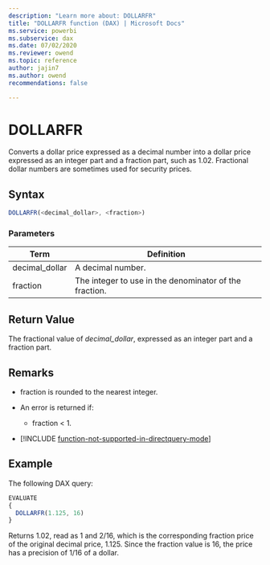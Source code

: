 ```yaml
---
description: "Learn more about: DOLLARFR"
title: "DOLLARFR function (DAX) | Microsoft Docs"
ms.service: powerbi 
ms.subservice: dax
ms.date: 07/02/2020
ms.reviewer: owend
ms.topic: reference
author: jajin7
ms.author: owend 
recommendations: false

---
```


# DOLLARFR

Converts a dollar price expressed as a decimal number into a dollar price expressed as an integer part and a fraction part, such as 1.02. Fractional dollar numbers are sometimes used for security prices.

## Syntax

```js
DOLLARFR(<decimal_dollar>, <fraction>)
```

### Parameters

|Term|Definition|  
|--------|--------------|  
|decimal_dollar|A decimal number.|
|fraction|The integer to use in the denominator of the fraction.|

## Return Value

The fractional value of *decimal_dollar*, expressed as an integer part and a fraction part.

## Remarks

- fraction is rounded to the nearest integer.

- An error is returned if:
  - fraction < 1.

- [!INCLUDE [function-not-supported-in-directquery-mode](includes/function-not-supported-in-directquery-mode.md)]

## Example

The following DAX query:

```js
EVALUATE
{
  DOLLARFR(1.125, 16)
}
```

Returns 1.02, read as 1 and 2/16, which is the corresponding fraction price of the original decimal price, 1.125. Since the fraction value is 16, the price has a precision of 1/16 of a dollar.
